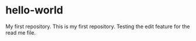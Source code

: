 # hello-world
My first repository.
This is my first repository.  Testing the edit feature for the read me file.
